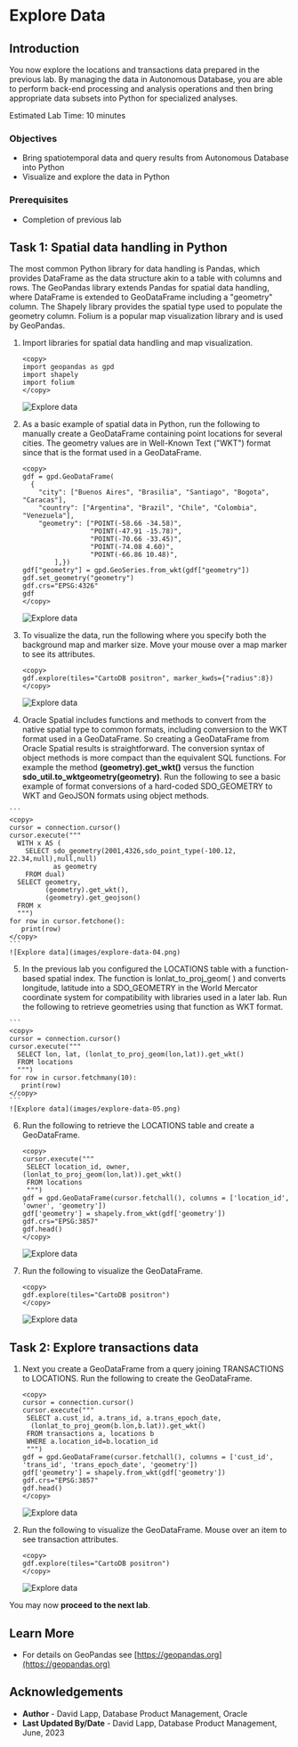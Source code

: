 # Explore Data

## Introduction

You now explore the locations and transactions data prepared in the previous lab. By managing the data in Autonomous Database, you are able to perform back-end processing and analysis operations and then bring appropriate data subsets into Python for specialized analyses. 

Estimated Lab Time: 10 minutes

### Objectives

* Bring spatiotemporal data and query results from Autonomous Database into Python
* Visualize and explore the data in Python

### Prerequisites

* Completion of previous lab

## Task 1: Spatial data handling in Python

The most common Python library for data handling is Pandas, which provides DataFrame as the data structure akin to a table with columns and rows. The GeoPandas library extends Pandas for spatial data handling, where DataFrame is extended to GeoDataFrame including a "geometry" column. The Shapely library provides the spatial type used to populate the geometry column. Folium is a popular map visualization library and is used by GeoPandas.

1. Import libraries for spatial data handling and map visualization. 

    ```
    <copy>
    import geopandas as gpd
    import shapely
    import folium
    </copy>
    ```
    ![Explore data](images/explore-data-01.png) 

2.  As a basic example of spatial data in Python, run the following to manually create a GeoDataFrame containing point locations for several cities. The geometry values are in Well-Known Text ("WKT") format since that is the format used in a GeoDataFrame.

    ```
    <copy>
    gdf = gpd.GeoDataFrame(
      {
        "city": ["Buenos Aires", "Brasilia", "Santiago", "Bogota", "Caracas"],
        "country": ["Argentina", "Brazil", "Chile", "Colombia", "Venezuela"],
        "geometry": ["POINT(-58.66 -34.58)",
                     "POINT(-47.91 -15.78)",
                     "POINT(-70.66 -33.45)",
                     "POINT(-74.08 4.60)",
                     "POINT(-66.86 10.48)",
            ],})
    gdf["geometry"] = gpd.GeoSeries.from_wkt(gdf["geometry"])
    gdf.set_geometry("geometry")
    gdf.crs="EPSG:4326"
    gdf
    </copy>
    ```

    ![Explore data](images/explore-data-02.png) 

3.  To visualize the data, run the following where you specify both the background map and marker size. Move your mouse over a map marker to see its attributes.

    ```
    <copy>
    gdf.explore(tiles="CartoDB positron", marker_kwds={"radius":8})
    </copy>
    ```
    ![Explore data](images/explore-data-03.png) 

4.   Oracle Spatial includes functions and methods to convert from the native spatial type to common formats, including conversion to the WKT format used in a GeoDataFrame. So creating a GeoDataFrame from Oracle Spatial results is straightforward. The conversion syntax of object methods is more compact than the equivalent SQL functions. For example the method **(geometry).get\_wkt()** versus the function **sdo\_util.to_wktgeometry(geometry)**. Run the following to see a basic example of format conversions of a hard-coded SDO\_GEOMETRY to WKT and GeoJSON formats using object methods.


    ```
    <copy>
    cursor = connection.cursor()
    cursor.execute("""
      WITH x AS (
        SELECT sdo_geometry(2001,4326,sdo_point_type(-100.12, 22.34,null),null,null) 
               as geometry
        FROM dual)
      SELECT geometry, 
             (geometry).get_wkt(), 
             (geometry).get_geojson()
      FROM x
      """)
    for row in cursor.fetchone():
       print(row)
    </copy>
    ```
    ![Explore data](images/explore-data-04.png) 

5.   In the previous lab you configured the LOCATIONS table with a function-based spatial index. The function is lonlat\_to\_proj\_geom( ) and converts longitude, latitude into a SDO\_GEOMETRY in the World Mercator coordinate system for compatibility with libraries used in a later lab.  Run the following to retrieve geometries using that function as WKT format. 

    ```
    <copy>
    cursor = connection.cursor()
    cursor.execute("""
      SELECT lon, lat, (lonlat_to_proj_geom(lon,lat)).get_wkt()
      FROM locations
      """)
    for row in cursor.fetchmany(10):
       print(row)
    </copy>
    ```
    ![Explore data](images/explore-data-05.png) 


6.  Run the following to retrieve the LOCATIONS table and create a GeoDataFrame.
     ```
     <copy>
     cursor.execute("""
      SELECT location_id, owner, (lonlat_to_proj_geom(lon,lat)).get_wkt()
      FROM locations
      """)
     gdf = gpd.GeoDataFrame(cursor.fetchall(), columns = ['location_id', 'owner', 'geometry'])
     gdf['geometry'] = shapely.from_wkt(gdf['geometry'])
     gdf.crs="EPSG:3857"
     gdf.head()
     </copy>
     ```

    ![Explore data](images/explore-data-06.png) 

6.  Run the following to visualize the GeoDataFrame.
     ```
     <copy>
     gdf.explore(tiles="CartoDB positron")
     </copy>
     ```

    ![Explore data](images/explore-data-07.png) 


## Task 2: Explore transactions data


1.  Next you create a GeoDataFrame from a query joining TRANSACTIONS to LOCATIONS. Run the following to create the GeoDataFrame.

    ```
    <copy>
    cursor = connection.cursor()
    cursor.execute("""
     SELECT a.cust_id, a.trans_id, a.trans_epoch_date, 
      (lonlat_to_proj_geom(b.lon,b.lat)).get_wkt() 
     FROM transactions a, locations b
     WHERE a.location_id=b.location_id
     """)
    gdf = gpd.GeoDataFrame(cursor.fetchall(), columns = ['cust_id', 'trans_id', 'trans_epoch_date', 'geometry'])
    gdf['geometry'] = shapely.from_wkt(gdf['geometry'])
    gdf.crs="EPSG:3857"
    gdf.head()
    </copy>
    ```

    ![Explore data](images/explore-data-08.png) 

2.  Run the following to visualize the GeoDataFrame. Mouse over an item to see transaction attributes.

    ```
    <copy>
    gdf.explore(tiles="CartoDB positron") 
    </copy>
    ```
    ![Explore data](images/explore-data-09.png) 


You may now **proceed to the next lab**.

## Learn More
* For details on GeoPandas see [https://geopandas.org](https://geopandas.org)

## Acknowledgements

- **Author** - David Lapp, Database Product Management, Oracle
- **Last Updated By/Date** - David Lapp, Database Product Management, June, 2023

